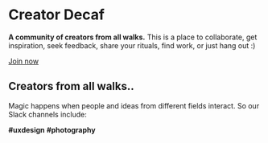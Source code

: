 # Creator Decaf

**A community of creators from all walks.** This is a place to collaborate, get inspiration, seek feedback, share your rituals, find work, or just hang out :)

[Join now](http://cdecaf.slack.com)



## Creators from all walks..

Magic happens when people and ideas from different fields interact. So our Slack channels include:

**#uxdesign**  **#photography**

